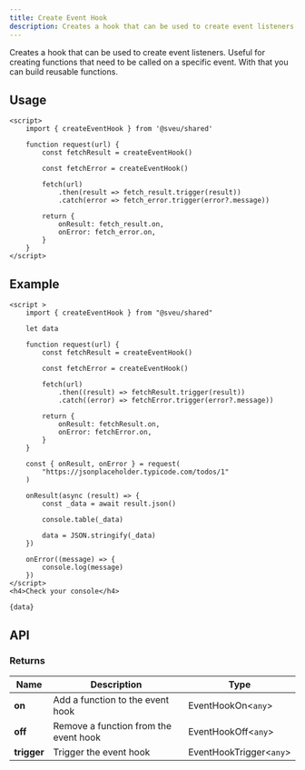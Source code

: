 ```yaml
---
title: Create Event Hook
description: Creates a hook that can be used to create event listeners.
---
```


<script>
    import Meta from "$components/meta.svelte"
</script>

<Meta />

Creates a hook that can be used to create event listeners. Useful for creating functions that need to be called on a specific event. With that you can build reusable functions.

## Usage

```svelte
<script>
    import { createEventHook } from '@sveu/shared'

    function request(url) {
        const fetchResult = createEventHook()

        const fetchError = createEventHook()

        fetch(url)
            .then(result => fetch_result.trigger(result))
            .catch(error => fetch_error.trigger(error?.message))

        return {
            onResult: fetch_result.on,
            onError: fetch_error.on,
        }
    }
</script>
```

## Example

```svelte live ln
<script >
    import { createEventHook } from "@sveu/shared"

    let data

    function request(url) {
        const fetchResult = createEventHook()

        const fetchError = createEventHook()

        fetch(url)
            .then((result) => fetchResult.trigger(result))
            .catch((error) => fetchError.trigger(error?.message))

        return {
            onResult: fetchResult.on,
            onError: fetchError.on,
        }
    }

    const { onResult, onError } = request(
        "https://jsonplaceholder.typicode.com/todos/1"
    )

    onResult(async (result) => {
        const _data = await result.json()

        console.table(_data)

        data = JSON.stringify(_data)
    })

    onError((message) => {
        console.log(message)
    })
</script>
<h4>Check your console</h4>

{data}
```

## API

### Returns

| Name        | Description                           | Type                                            |
| ----------- | ------------------------------------- | ----------------------------------------------- |
| **on**      | Add a function to the event hook      | EventHookOn<`any`>                              |
| **off**     | Remove a function from the event hook | EventHookOff<`any`>                             |
| **trigger** | Trigger the event hook                | EventHookTrigger<`any`>                         |
